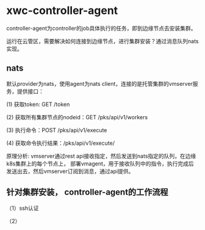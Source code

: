 # xwc-controller-agent
controller-agent为controller的job具体执行的任务，即到边缘节点去安装集群。

运行在云管区，需要解决如何连接到边缘节点，进行集群安装？通过消息队列nats实现。

## nats

默认provider为nats，使用agent为nats client，连接的是托管集群的vmserver服务，提供接口：

(1) 获取token: GET /token

(2) 获取所有集群节点的nodeid：GET /pks/api/v1/workers

(3) 执行命令：POST /pks/api/v1/execute

(4) 获取命令执行结果：/pks/api/v1/execute/<taskID>

原理分析: vmserver通过rest api接收指定，然后发送到nats指定的队列，在边缘k8s集群上的每个节点上，
部署vmagent，用于接收队列中的指令，执行完成后发送出去，然后vmserver订阅到消息，通过api提供。
 

## 针对集群安装， controller-agent的工作流程

（1）ssh认证

（2）